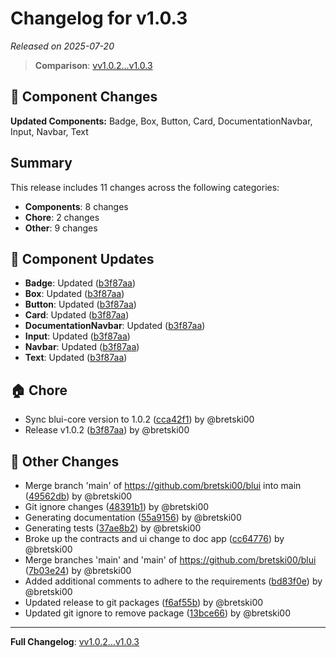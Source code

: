 # Changelog for v1.0.3

*Released on 2025-07-20*

> **Comparison**: [vv1.0.2...v1.0.3](../../compare/vv1.0.2...v1.0.3)

## 🧩 Component Changes

**Updated Components:** Badge, Box, Button, Card, DocumentationNavbar, Input, Navbar, Text

## Summary

This release includes 11 changes across the following categories:

- **Components**: 8 changes
- **Chore**: 2 changes
- **Other**: 9 changes

## 🔄 Component Updates

- **Badge**: Updated ([b3f87aa](../../commit/b3f87aa))
- **Box**: Updated ([b3f87aa](../../commit/b3f87aa))
- **Button**: Updated ([b3f87aa](../../commit/b3f87aa))
- **Card**: Updated ([b3f87aa](../../commit/b3f87aa))
- **DocumentationNavbar**: Updated ([b3f87aa](../../commit/b3f87aa))
- **Input**: Updated ([b3f87aa](../../commit/b3f87aa))
- **Navbar**: Updated ([b3f87aa](../../commit/b3f87aa))
- **Text**: Updated ([b3f87aa](../../commit/b3f87aa))

## 🏠 Chore

- Sync blui-core version to 1.0.2 ([cca42f1](../../commit/cca42f1)) by @bretski00
- Release v1.0.2 ([b3f87aa](../../commit/b3f87aa)) by @bretski00

## 🔀 Other Changes

- Merge branch 'main' of https://github.com/bretski00/blui into main ([49562db](../../commit/49562db)) by @bretski00
- Git ignore changes ([48391b1](../../commit/48391b1)) by @bretski00
- Generating documentation ([55a9156](../../commit/55a9156)) by @bretski00
- Generating tests ([37ae8b2](../../commit/37ae8b2)) by @bretski00
- Broke up the contracts and ui change to doc app ([cc64776](../../commit/cc64776)) by @bretski00
- Merge branches 'main' and 'main' of https://github.com/bretski00/blui ([7b03e24](../../commit/7b03e24)) by @bretski00
- Added additional comments to adhere to the requirements ([bd83f0e](../../commit/bd83f0e)) by @bretski00
- Updated release to git packages ([f6af55b](../../commit/f6af55b)) by @bretski00
- Updated git ignore to remove package ([13bce66](../../commit/13bce66)) by @bretski00

---

**Full Changelog**: [vv1.0.2...v1.0.3](../../compare/vv1.0.2...v1.0.3)
